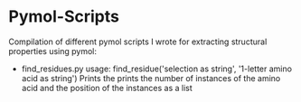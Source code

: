 # Pymol-Scripts
Compilation of different pymol scripts I wrote for extracting structural properties using pymol:

-  find_residues.py
   usage: find_residue('selection as string', '1-letter amino acid as string')
   Prints the prints the number of instances of the amino acid and the position of the instances as a list

